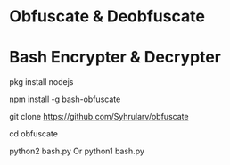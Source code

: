 # Obfuscate & Deobfuscate
# Bash Encrypter & Decrypter

pkg install nodejs

npm install -g bash-obfuscate

git clone https://github.com/Syhrularv/obfuscate

cd obfuscate

python2 bash.py Or python1 bash.py
